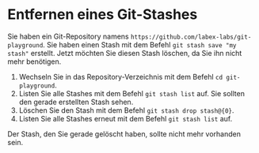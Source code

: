 # Entfernen eines Git-Stashes

Sie haben ein Git-Repository namens `https://github.com/labex-labs/git-playground`. Sie haben einen Stash mit dem Befehl `git stash save "my stash"` erstellt. Jetzt möchten Sie diesen Stash löschen, da Sie ihn nicht mehr benötigen.

1. Wechseln Sie in das Repository-Verzeichnis mit dem Befehl `cd git-playground`.
2. Listen Sie alle Stashes mit dem Befehl `git stash list` auf. Sie sollten den gerade erstellten Stash sehen.
3. Löschen Sie den Stash mit dem Befehl `git stash drop stash@{0}`.
4. Listen Sie alle Stashes erneut mit dem Befehl `git stash list` auf.

Der Stash, den Sie gerade gelöscht haben, sollte nicht mehr vorhanden sein.
